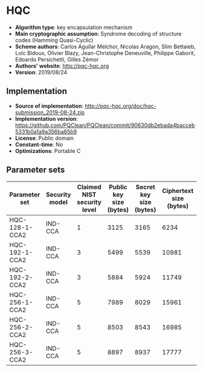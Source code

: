 HQC
===

- **Algorithm type**: key encapsulation mechanism
- **Main cryptographic assumption**: Syndrome decoding of structure codes (Hamming Quasi-Cyclic)
- **Scheme authors**: Carlos Aguilar Melchor, Nicolas Aragon, Slim Bettaieb, Loïc Bidoux, Olivier Blazy, Jean-Christophe Deneuville, Philippe Gaborit, Edoardo Persichetti, Gilles Zémor
- **Authors' website**: http://pqc-hqc.org
- **Version**: 2019/08/24

Implementation
--------------

- **Source of implementation**: http://pqc-hqc.org/doc/hqc-submission_2019-08-24.zip
- **Implementation version**: https://github.com/PQClean/PQClean/commit/90630db2ebada4bacceb5331b0a1a9a356ba65b9
- **License**: Public domain
- **Constant-time**: No
- **Optimizations**: Portable C

Parameter sets
--------------

| Parameter set  | Security model | Claimed NIST security level | Public key size (bytes) | Secret key size (bytes) | Ciphertext size (bytes) | Shared secret size (bytes) |
|----------------|----------------|-----------------------------|-------------------------|-------------------------|-------------------------|----------------------------|
| HQC-128-1-CCA2 | IND-CCA        | 1                           | 3125                    | 3165                    | 6234                    | 64                         |
| HQC-192-1-CCA2 | IND-CCA        | 3                           | 5499                    | 5539                    | 10981                   | 64                         |
| HQC-192-2-CCA2 | IND-CCA        | 3                           | 5884                    | 5924                    | 11749                   | 64                         |
| HQC-256-1-CCA2 | IND-CCA        | 5                           | 7989                    | 8029                    | 15961                   | 64                         |
| HQC-256-2-CCA2 | IND-CCA        | 5                           | 8503                    | 8543                    | 16985                   | 64                         |
| HQC-256-3-CCA2 | IND-CCA        | 5                           | 8897                    | 8937                    | 17777                   | 64                         |